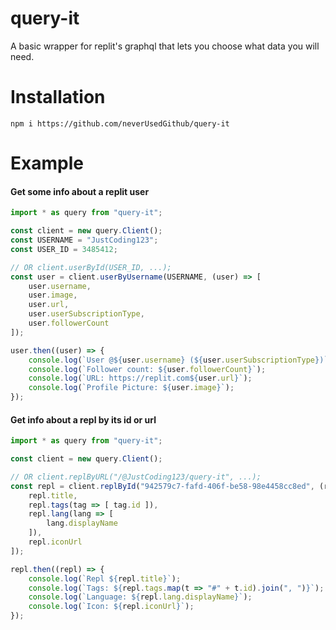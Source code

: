# query-it
A basic wrapper for replit's graphql that lets you choose what data you will need.

# Installation
`npm i https://github.com/neverUsedGithub/query-it`

# Example
#### Get some info about a replit user
```ts
import * as query from "query-it";

const client = new query.Client();
const USERNAME = "JustCoding123";
const USER_ID = 3485412;

// OR client.userById(USER_ID, ...);
const user = client.userByUsername(USERNAME, (user) => [
    user.username,
    user.image,
    user.url,
    user.userSubscriptionType,
    user.followerCount
]);

user.then((user) => {
    console.log(`User @${user.username} (${user.userSubscriptionType})`);
    console.log(`Follower count: ${user.followerCount}`);
    console.log(`URL: https://replit.com${user.url}`);
    console.log(`Profile Picture: ${user.image}`);
});
```
#### Get info about a repl by its id or url
```ts
import * as query from "query-it";

const client = new query.Client();

// OR client.replByURL("/@JustCoding123/query-it", ...);
const repl = client.replById("942579c7-fafd-406f-be58-98e4458cc8ed", (repl) => [
    repl.title,
    repl.tags(tag => [ tag.id ]),
    repl.lang(lang => [
        lang.displayName
    ]),
    repl.iconUrl
]);

repl.then((repl) => {
    console.log(`Repl ${repl.title}`);
    console.log(`Tags: ${repl.tags.map(t => "#" + t.id).join(", ")}`);
    console.log(`Language: ${repl.lang.displayName}`);
    console.log(`Icon: ${repl.iconUrl}`);
});
```